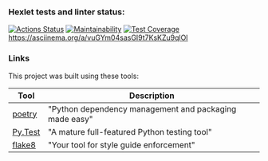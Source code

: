 ### Hexlet tests and linter status:
[![Actions Status](https://github.com/Zotov2003/python-project-49/actions/workflows/hexlet-check.yml/badge.svg)](https://github.com/Zotov2003/python-project-49/actions)
[![Maintainability](https://api.codeclimate.com/v1/badges/479f8d0884cd9ecdd2f9/maintainability)](https://codeclimate.com/github/Zotov2003/python-project-49/maintainability)
[![Test Coverage](https://api.codeclimate.com/v1/badges/479f8d0884cd9ecdd2f9/test_coverage)](https://codeclimate.com/github/Zotov2003/python-project-49/test_coverage)
 https://asciinema.org/a/vuGYm04sasGI9t7KsKZu9qlOI

### Links

This project was built using these tools:

| Tool                                                                        | Description                                             |
|-----------------------------------------------------------------------------|---------------------------------------------------------|
| [poetry](https://python-poetry.org/)                                        | "Python dependency management and packaging made easy"  |
| [Py.Test](https://pytest.org)                                               | "A mature full-featured Python testing tool"            |
| [flake8](https://flake8.pycqa.org/)                                         | "Your tool for style guide enforcement" |

